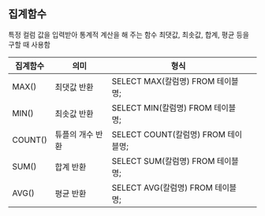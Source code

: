 ## 집계함수 
특정 컬럼 값을 입력받아 통계적 계산을 해 주는 함수
최댓값, 최솟값, 합계, 평균 등을 구할 때 사용함 

| 집계함수    | 의미        | 형식                           |                                                |
|---------|-----------|------------------------------|--------|
| MAX()   | 최댓값 반환    | SELECT MAX(칼럼명) FROM 테이블명;   
| MIN()   | 최솟값 반환    | SELECT MIN(칼럼명) FROM 테이블명;                                    |
| COUNT() | 튜플의 개수 반환 | SELECT COUNT(칼럼명) FROM 테이블명;   |
| SUM()   | 합계 반환     | SELECT SUM(칼럼명) FROM 테이블명;   |
| AVG()   | 평균 반환     | SELECT AVG(칼럼명) FROM 테이블명;           |
